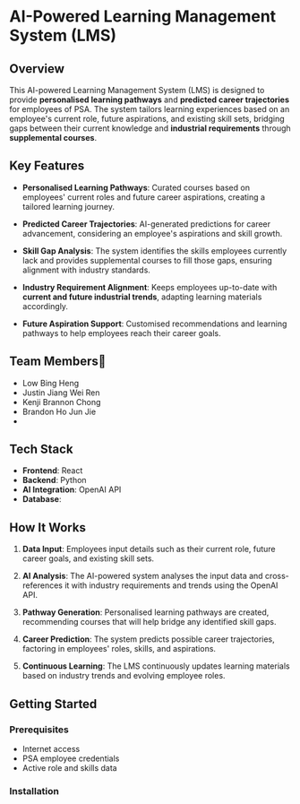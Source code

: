 # AI-Powered Learning Management System (LMS)

## Overview

This AI-powered Learning Management System (LMS) is designed to provide **personalised learning pathways** and **predicted career trajectories** for employees of PSA. The system tailors learning experiences based on an employee's current role, future aspirations, and existing skill sets, bridging gaps between their current knowledge and **industrial requirements** through **supplemental courses**.

## Key Features

- **Personalised Learning Pathways**: Curated courses based on employees' current roles and future career aspirations, creating a tailored learning journey.
  
- **Predicted Career Trajectories**: AI-generated predictions for career advancement, considering an employee's aspirations and skill growth.

- **Skill Gap Analysis**: The system identifies the skills employees currently lack and provides supplemental courses to fill those gaps, ensuring alignment with industry standards.

- **Industry Requirement Alignment**: Keeps employees up-to-date with **current and future industrial trends**, adapting learning materials accordingly.

- **Future Aspiration Support**: Customised recommendations and learning pathways to help employees reach their career goals.

## Team Members👥

- Low Bing Heng
- Justin Jiang Wei Ren
- Kenji Brannon Chong
- Brandon Ho Jun Jie
- 
## Tech Stack

- **Frontend**: React
- **Backend**: Python
- **AI Integration**: OpenAI API
- **Database**: 

## How It Works

1. **Data Input**: Employees input details such as their current role, future career goals, and existing skill sets.
   
2. **AI Analysis**: The AI-powered system analyses the input data and cross-references it with industry requirements and trends using the OpenAI API.

3. **Pathway Generation**: Personalised learning pathways are created, recommending courses that will help bridge any identified skill gaps.

4. **Career Prediction**: The system predicts possible career trajectories, factoring in employees' roles, skills, and aspirations.

5. **Continuous Learning**: The LMS continuously updates learning materials based on industry trends and evolving employee roles.

## Getting Started

### Prerequisites

- Internet access
- PSA employee credentials
- Active role and skills data

### Installation

